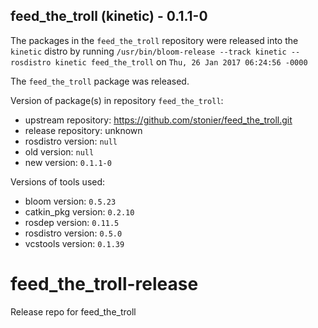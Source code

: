 ## feed_the_troll (kinetic) - 0.1.1-0

The packages in the `feed_the_troll` repository were released into the `kinetic` distro by running `/usr/bin/bloom-release --track kinetic --rosdistro kinetic feed_the_troll` on `Thu, 26 Jan 2017 06:24:56 -0000`

The `feed_the_troll` package was released.

Version of package(s) in repository `feed_the_troll`:

- upstream repository: https://github.com/stonier/feed_the_troll.git
- release repository: unknown
- rosdistro version: `null`
- old version: `null`
- new version: `0.1.1-0`

Versions of tools used:

- bloom version: `0.5.23`
- catkin_pkg version: `0.2.10`
- rosdep version: `0.11.5`
- rosdistro version: `0.5.0`
- vcstools version: `0.1.39`


# feed_the_troll-release
Release repo for feed_the_troll
